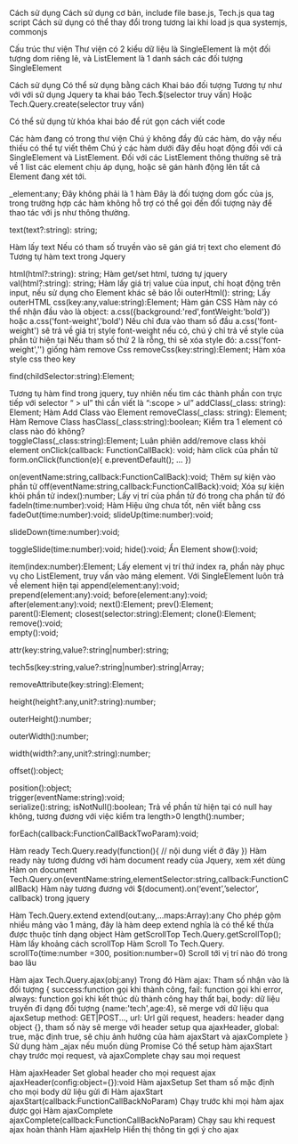 Cách sử dụng
Cách sử dụng cơ bản, include file base.js, Tech.js qua tag script
Cách sử dụng có thể thay đổi trong tương lai khi load js qua systemjs, commonjs

Cấu trúc thư viện
Thư viện có 2 kiểu dữ liệu là SingleElement là một đối tượng dom riêng lẻ, và ListElement là 1 danh sách các đối tượng SingleElement

Cách sử dụng
Có thể sử dụng bằng cách
Khai báo đối tượng
Tương tự như với với sử dụng Jquery ta khai báo
Tech.$(selector truy vấn)
Hoặc Tech.Query.create(selector truy vấn)

Có thể sử dụng từ khóa khai báo để rút gọn cách viết code

Các hàm đang có trong thư viện
Chú ý không đầy đủ các hàm, do vậy nếu thiếu có thể tự viết thêm
Chú ý các hàm dưới đây đều hoạt động đối với cả SingleElement và ListElement. Đối với các ListElement thông thường sẽ trả về 1 list các element chịu áp dụng, hoặc sẽ gán hành động lên tất cả Element đang xét tới.

\_element:any;
Đây không phải là 1 hàm
Đây là đối tượng dom gốc của js, trong trường hợp các hàm không hỗ trợ có thể gọi đến đối tượng này để thao tác với js như thông thường.

text(text?:string): string;

Hàm lấy text
Nếu có tham số truyền vào sẽ gán giá trị text cho element đó
Tương tự hàm text trong Jquery

html(html?:string): string;
Hàm get/set html, tương tự jquery
val(html?:string): string;
Hàm lấy giá trị value của input, chỉ hoạt động trên input, nếu sử dụng cho Element khác sẽ báo lỗi
outerHtml(): string;
Lấy outerHTML
css(key:any,value:string):Element;
Hàm gán CSS
Hàm này có thể nhận đầu vào là object:
a.css({background:'red',fontWeight:'bold'})
hoặc a.css('font-weight','bold')
Nếu chỉ đưa vào tham số đầu a.css('font-weight') sẽ trả về giá trị style font-weight nếu có, chú ý chỉ trả về style của phần tử hiện tại
Nếu tham số thứ 2 là rỗng, thì sẽ xóa style đó: a.css('font-weight','') giống hàm remove Css
removeCss(key:string):Element;
Hàm xóa style css theo key

find(childSelector:string):Element;

Tương tụ hàm find trong jquery, tuy nhiên nếu tìm các thành phần con trực tiếp với selector “ > ul”
thì cần viết là “:scope > ul”
addClass(\_class: string): Element;
Hàm Add Class vào Element
removeClass(\_class: string): Element;
Hàm Remove Class
hasClass(\_class:string):boolean;
Kiểm tra 1 element có class nào đó không?  
toggleClass(\_class:string):Element;
Luân phiên add/remove class khỏi element
onClick(callback: FunctionCallBack): void;
hàm click của phần tử
form.onClick(function(e){
e.preventDefault();
…
})

on(eventName:string,callback:FunctionCallBack):void;
Thêm sự kiện vào phần tử
off(eventName:string,callback:FunctionCallBack):void;
Xóa sự kiện khỏi phần tử
index():number;
Lấy vị trí của phần tử đó trong cha phần tử đó  
fadeIn(time:number):void;
Hàm Hiệu ứng chưa tốt, nên viết bằng css
fadeOut(time:number):void;
slideUp(time:number):void;

slideDown(time:number):void;

toggleSlide(time:number):void;
hide():void;
Ẩn Element
show():void;

item(index:number):Element;
Lấy element vị trí thứ index ra, phần này phục vụ cho ListElement, truy vấn vào mảng element.
Với SingleElement luôn trả về element hiện tại
append(element:any):void;  
prepend(element:any):void;
before(element:any):void;
after(element:any):void;
next():Element;
prev():Element;  
parent():Element;
closest(selector:string):Element;
clone():Element;  
remove():void;  
empty():void;

attr(key:string,value?:string|number):string;

tech5s(key:string,value?:string|number):string|Array<string>;

removeAttribute(key:string):Element;

height(height?:any,unit?:string):number;

outerHeight():number;

outerWidth():number;

width(width?:any,unit?:string):number;

offset():object;

position():object;  
trigger(eventName:string):void;  
serialize():string;
isNotNull():boolean;
Trả về phần tử hiện tại có null hay không, tương đương với việc kiểm tra length>0
length():number;

forEach(callback:FunctionCallBackTwoParam):void;

Hàm ready
Tech.Query.ready(function(){
// nội dung viết ở đây
})
Hàm ready này tương đương với hàm document ready của Jquery, xem xét dùng
Hàm on document
Tech.Query.on(eventName:string,elementSelector:string,callback:FunctionCallBack)
Hàm này tương đương với $(document).on(‘event’,’selector’, callback) trong jquery

Hàm Tech.Query.extend
extend(out:any,...maps:Array<any>):any
Cho phép gộm nhiều mảng vào 1 mảng, đây là hàm deep extend nghĩa là có thể kế thừa được thuộc tính dạng object
Hàm getScrollTop
Tech.Query.getScrollTop();
Hàm lấy khoảng cách scrollTop
Hàm Scroll To
Tech.Query. scrollTo(time:number =300, position:number=0)
Scroll tới vị trí nào đó trong bao lâu

Hàm ajax
Tech.Query.ajax(obj:any)
Trong đó
Hàm ajax: Tham số nhận vào là đối tượng
{
success:function gọi khi thành công,
fail: function gọi khi error,
always: function gọi khi kết thúc dù thành công hay thất bại,
body: dữ liệu truyền đi dạng đối tượng {name:'tech',age:4}, sẽ merge với dữ liệu qua ajaxSetup
method: GET|POST...,
url: Url gửi request,
headers: header dạng object {}, tham số này sẽ merge với header setup qua ajaxHeader,
global: true, mặc định true, sẽ chịu ảnh hưởng của hàm ajaxStart và ajaxComplete
}
Sử dụng hàm \_ajax nếu muốn dùng Promise
Có thể setup hàm ajaxStart chạy trước mọi request, và ajaxComplete chạy sau mọi request

Hàm ajaxHeader
Set global header cho mọi request ajax
ajaxHeader(config:object={}):void
Hàm ajaxSetup
Set tham số mặc định cho mọi body dữ liệu gửi đi
Hàm ajaxStart
ajaxStart(callback:FunctionCallBackNoParam)
Chạy trước khi mọi hàm ajax được gọi
Hàm ajaxComplete
ajaxComplete(callback:FunctionCallBackNoParam)
Chạy sau khi request ajax hoàn thành
Hàm ajaxHelp
Hiển thị thông tin gợi ý cho ajax
